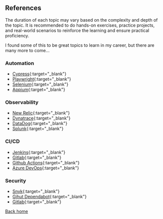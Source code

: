 ## References

The duration of each topic may vary based on the complexity and depth of the topic. It is recommended to do hands-on exercises, practice projects, and real-world scenarios to reinforce the learning and ensure practical proficiency.

I found some of this to be great topics to learn in my career, but there are many more to come...

### Automation

- [Cypress](https://learn.cypress.io/){:target="_blank"}
- [Playwright](https://playwright.dev/docs/intro){:target="_blank"}
- [Selenium](https://www.guru99.com/selenium-tutorial.html){:target="_blank"}
- [Appium](https://www.automationtestinghub.com/appium-tutorial/){:target="_blank"}

### Observability

- [New Relic](https://learn.newrelic.com/){:target="_blank"}
- [Dynatrace](https://www.dynatrace.com/dynatrace-university/){:target="_blank"}
- [DataDog](https://learn.datadoghq.com/){:target="_blank"}
- [Splunk](https://www.splunk.com/en_us/training/free-courses/overview.html){:target="_blank"}

### CI/CD

- [Jenkins](https://www.jenkins.io/doc/tutorials/){:target="_blank"}
- [Gitlab](https://about.gitlab.com/learn/){:target="_blank"}
- [Github Actions](https://docs.github.com/en/actions/learn-github-actions){:target="_blank"}
- [Azure DevOps](https://learn.microsoft.com/en-us/training/modules/get-started-with-devops/){:target="_blank"}

### Security
- [Snyk](https://training.snyk.io/){:target="_blank"}
- [Gihut Dependabot](https://docs.github.com/en/code-security/dependabot/working-with-dependabot){:target="_blank"}
- [Gitlab](https://about.gitlab.com/learn/){:target="_blank"}

[Back home](/)